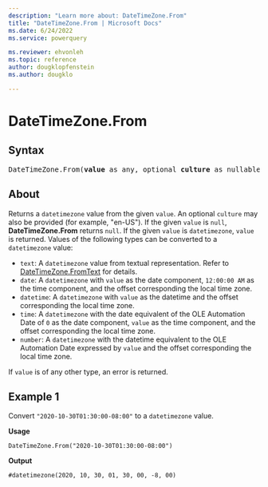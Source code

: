 ```yaml
---
description: "Learn more about: DateTimeZone.From"
title: "DateTimeZone.From | Microsoft Docs"
ms.date: 6/24/2022
ms.service: powerquery

ms.reviewer: ehvonleh
ms.topic: reference
author: dougklopfenstein
ms.author: dougklo

---
```

# DateTimeZone.From

## Syntax

<pre>
DateTimeZone.From(<b>value</b> as any, optional <b>culture</b> as nullable text) as nullable datetimezone
</pre>
  
## About

Returns a `datetimezone` value from the given `value`. An optional `culture` may also be provided (for example, "en-US"). If the given `value` is `null`, **DateTimeZone.From** returns `null`. If the given `value` is `datetimezone`, `value` is returned. Values of the following types can be converted to a `datetimezone` value:

* `text`: A `datetimezone` value from textual representation. Refer to [DateTimeZone.FromText](datetimezone-fromtext.md) for details.
* `date`: A `datetimezone` with `value` as the date component, `12:00:00 AM` as the time component, and the offset corresponding the local time zone.
* `datetime`: A `datetimezone` with `value` as the datetime and the offset corresponding the local time zone.
* `time`: A `datetimezone` with the date equivalent of the OLE Automation Date of `0` as the date component, `value` as the time component, and the offset corresponding the local time zone.
* `number`: A `datetimezone` with the datetime equivalent to the OLE Automation Date expressed by `value` and the offset corresponding the local time zone.

If `value` is of any other type, an error is returned.

## Example 1

Convert `"2020-10-30T01:30:00-08:00"` to a `datetimezone` value.

**Usage**

```powerquery-m
DateTimeZone.From("2020-10-30T01:30:00-08:00")
```

**Output**

`#datetimezone(2020, 10, 30, 01, 30, 00, -8, 00)`

